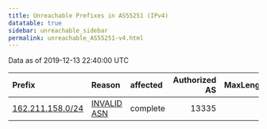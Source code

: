 ```yaml
---
title: Unreachable Prefixes in AS55251 (IPv4)
datatable: true
sidebar: unreachable_sidebar
permalink: unreachable_AS55251-v4.html
---
```


Data as of 2019-12-13 22:40:00 UTC


<div class="datatable-begin"></div>

| Prefix                                                     | Reason                                                                                                  | affected   |   Authorized AS |   MaxLength | Anchor                           |   unreachable /24s |
|:-----------------------------------------------------------|:--------------------------------------------------------------------------------------------------------|:-----------|----------------:|------------:|:---------------------------------|-------------------:|
| [162.211.158.0/24](https://stat.ripe.net/162.211.158.0/24) | [INVALID ASN](https://rpki-validator.ripe.net/announcement-preview?asn=AS55251&prefix=162.211.158.0/24) | complete   |           13335 |           0 | [ARIN](unreachable_ARIN-v4.html) |                  1 |

<div class="datatable-end"></div>